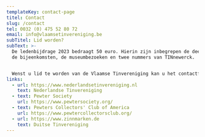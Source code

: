 ```yaml
---
templateKey: contact-page
titel: Contact
slug: /contact
tel: 0032 (0) 475 52 80 72
email: info@vlaamsetinvereniging.be
subTitel: Lid worden?
subText: >-
  De ledenbijdrage 2023 bedraagt 50 euro. Hierin zijn inbegrepen de deelname aan
  de bijeenkomsten, de museumbezoeken en twee nummers van TINnewerck.


  Wenst u lid te worden van de Vlaamse Tinvereniging kan u het contactformulier invullen en doorsturen.
links:
  - url: https://www.nederlandsetinvereniging.nl
    text: Nederlandse Tinvereniging
  - text: Pewter Society
    url: https://www.pewtersociety.org/
  - text: Pewters Collectors' Club of America
    url: https://www.pewtercollectorsclub.org/
  - url: https://www.zinnmarken.de
    text: Duitse Tinvereniging
---
```

